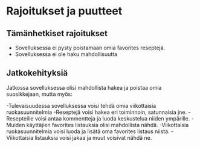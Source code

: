 # Rajoitukset ja puutteet

## Tämänhetkiset rajoitukset

- Sovelluksessa ei pysty poistamaan omia favorites reseptejä.
- Sovelluksessa ei ole haku mahdollisuutta

## Jatkokehityksiä

Jatkossa sovelluksessa olisi mahdollista hakea ja poistaa omia suosikkejaan, mutta myös:


-Tulevaisuudessa sovelluksessa voisi tehdä omia viikottaisia ruokasuunnitelmia
-Reseptejä voisi hakea eri toiminnoin, satunnaisia jne.
-Resepteille voisi antaa kommentteja ja luoda keskustelua niiden ympärille.
-Muiden käyttäjien favorites listauksia olisi mahdollista nähdä.
-Viikottaisia ruokasuunnitelmia voisi luoda ja lisätä oma favorites listaus niistä.
-Viikottaisia listauksia voisi jakaa ja muut voisivat nähdä ne.
